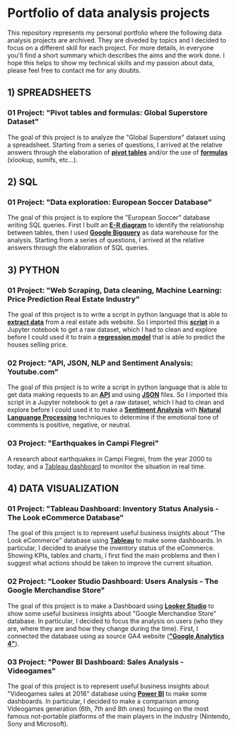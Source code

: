 # Portfolio of data analysis projects

This repository represents my personal portfolio where the following data analysis projects are archived. They are diveded by topics and  I decided to focus on a different skill for each project. For more details, in everyone you'll find a short summary which describes the aims and the work done. I hope this helps to show my technical skills and my passion about data, please feel free to contact me for any doubts.

## 1) SPREADSHEETS
###  01 Project: "Pivot tables and formulas: Global Superstore Dataset"

The goal of this project is to analyze the "Global Superstore" dataset using a spreadsheet. Starting from a series of questions, I arrived at the relative answers through the elaboration of <ins>**pivot tables**</ins> and/or the use of <ins>**formulas**</ins> (xlookup, sumifs, etc...).

## 2) SQL
###  01 Project: "Data exploration: European Soccer Database"

The goal of this project is to explore the "European Soccer" database writing SQL queries. First I built an <ins>**E-R diagram**</ins> to identify the relationship between tables, then I used <ins>**Google Bigquery**</ins> as data warehouse for the analysis. Starting from a series of questions, I arrived at the relative answers through the elaboration of SQL queries.

## 3) PYTHON
###  01 Project: "Web Scraping, Data cleaning, Machine Learning: Price Prediction Real Estate Industry"

The goal of this project is to write a script in python language that is able to <ins>**extract data**</ins> from a real estate ads website. So I imported this <ins>**script**</ins> in a Jupyter notebook to get a raw dataset, which I had to clean and explore before I could used it to train a <ins>**regression model**</ins> that is able to predict the houses selling price. 

###  02 Project: "API, JSON, NLP and Sentiment Analysis: Youtube.com"

The goal of this project is to write a script in python language that is able to get data making requests to an <ins>**API**</ins> and using <ins>**JSON**</ins> files. So I imported this script in a Jupyter notebook to get a raw dataset, which I had to clean and explore before I could used it to make a <ins>**Sentiment Analysis**</ins> with <ins>**Natural Languange Processing**</ins> techniques to determine if the emotional tone of comments is positive, negative, or neutral.

###  03 Project: "Earthquakes in Campi Flegrei"

A research about earthquakes in Campi Flegrei, from the year 2000 to today, and a <ins>Tableau dashboard</ins> to monitor the situation in real time.

## 4) DATA VISUALIZATION
###  01 Project: "Tableau Dashboard: Inventory Status Analysis - The Look eCommerce Database"

The goal of this project is to represent useful business insights about "The Look eCommerce" database using <ins>**Tableau**</ins> to make some dashboards. In particular, I decided to analyse the inventory status of the eCommerce. Showing KPIs, tables and charts, I first find the main problems and then I suggest what actions should be taken to improve the current situation.

###  02 Project: "Looker Studio Dashboard: Users Analysis - The Google Merchandise Store"

The goal of this project is to make a Dashboard using <ins>**Looker Studio**</ins> to show some useful business insights about "Google Merchandise Store" database. In particular, I decided to focus the analysis on users (who they are, where they are and how they change during the time). First, I connected the database using as source GA4 website (<ins>**"Google Analytics 4"**</ins>).

###  03 Project: "Power BI Dashboard: Sales Analysis - Videogames"

The goal of this project is to represent useful business insights about "Videogames sales at 2016" database using <ins>**Power BI**</ins> to make some dashboards. In particular, I decided to make a comparison among Videogames generation (6th, 7th and 8th ones) focusing on the most famous not-portable platforms of the main players in the industry (Nintendo, Sony and Microsoft).













